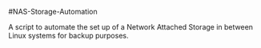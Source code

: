 #NAS-Storage-Automation

A script to automate the set up of a Network Attached Storage in between Linux systems for backup purposes.
